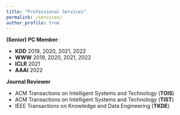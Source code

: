 ```yaml
---
title: "Professional Services"
permalink: /services/
author_profile: true
---
```



**(Senior) PC Member**:
* **KDD**  2019, 2020, 2021, 2022
* **WWW**  2019, 2020, 2021, 2022
* **ICLR**  2021
* **AAAI** 2022

**Journal Reviewer**
* ACM Transactions on Intelligent Systems and Technology (**TOIS**)
* ACM Transactions on Intelligent Systems and Technology (**TIST**) 
* IEEE Transactions on Knowledge and Data Engineering (**TKDE**)